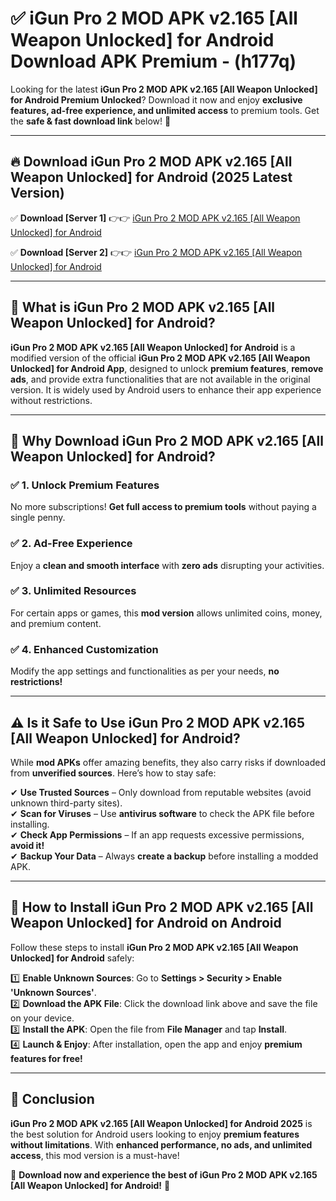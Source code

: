 
# ✅ iGun Pro 2 MOD APK v2.165 [All Weapon Unlocked] for Android Download APK Premium -  (h177q) 

Looking for the latest **iGun Pro 2 MOD APK v2.165 [All Weapon Unlocked] for Android Premium Unlocked**? Download it now and enjoy **exclusive features, ad-free experience, and unlimited access** to premium tools. Get the **safe & fast download link** below! 🚀

---

## 🔥 Download iGun Pro 2 MOD APK v2.165 [All Weapon Unlocked] for Android (2025 Latest Version)

✅ **Download [Server 1]** 👉👉 [iGun Pro 2 MOD APK v2.165 [All Weapon Unlocked] for Android ](https://apkcomod.com?title=iGun_Pro_2_MOD_APK_v2.165_[All_Weapon_Unlocked]_for_Android)  

✅ **Download [Server 2]** 👉👉 [iGun Pro 2 MOD APK v2.165 [All Weapon Unlocked] for Android ](https://apkcomod.com?title=iGun_Pro_2_MOD_APK_v2.165_[All_Weapon_Unlocked]_for_Android)  


---

## 📌 What is iGun Pro 2 MOD APK v2.165 [All Weapon Unlocked] for Android?

**iGun Pro 2 MOD APK v2.165 [All Weapon Unlocked] for Android** is a modified version of the official **iGun Pro 2 MOD APK v2.165 [All Weapon Unlocked] for Android App**, designed to unlock **premium features**, **remove ads**, and provide extra functionalities that are not available in the original version. It is widely used by Android users to enhance their app experience without restrictions.

---

## 🌟 Why Download iGun Pro 2 MOD APK v2.165 [All Weapon Unlocked] for Android?

### ✅ 1. Unlock Premium Features
No more subscriptions! **Get full access to premium tools** without paying a single penny.

### ✅ 2. Ad-Free Experience
Enjoy a **clean and smooth interface** with **zero ads** disrupting your activities.

### ✅ 3. Unlimited Resources
For certain apps or games, this **mod version** allows unlimited coins, money, and premium content.

### ✅ 4. Enhanced Customization
Modify the app settings and functionalities as per your needs, **no restrictions!**

---

## ⚠️ Is it Safe to Use iGun Pro 2 MOD APK v2.165 [All Weapon Unlocked] for Android?

While **mod APKs** offer amazing benefits, they also carry risks if downloaded from **unverified sources**. Here’s how to stay safe:

✔ **Use Trusted Sources** – Only download from reputable websites (avoid unknown third-party sites).  
✔ **Scan for Viruses** – Use **antivirus software** to check the APK file before installing.  
✔ **Check App Permissions** – If an app requests excessive permissions, **avoid it!**  
✔ **Backup Your Data** – Always **create a backup** before installing a modded APK.

---

## 📲 How to Install iGun Pro 2 MOD APK v2.165 [All Weapon Unlocked] for Android on Android

Follow these steps to install **iGun Pro 2 MOD APK v2.165 [All Weapon Unlocked] for Android** safely:

1️⃣ **Enable Unknown Sources**: Go to **Settings > Security > Enable 'Unknown Sources'**.  
2️⃣ **Download the APK File**: Click the download link above and save the file on your device.  
3️⃣ **Install the APK**: Open the file from **File Manager** and tap **Install**.  
4️⃣ **Launch & Enjoy**: After installation, open the app and enjoy **premium features for free!**

---

## 🚀 Conclusion

**iGun Pro 2 MOD APK v2.165 [All Weapon Unlocked] for Android 2025** is the best solution for Android users looking to enjoy **premium features without limitations**. With **enhanced performance, no ads, and unlimited access**, this mod version is a must-have!

🔻 **Download now and experience the best of iGun Pro 2 MOD APK v2.165 [All Weapon Unlocked] for Android!** 🔻

